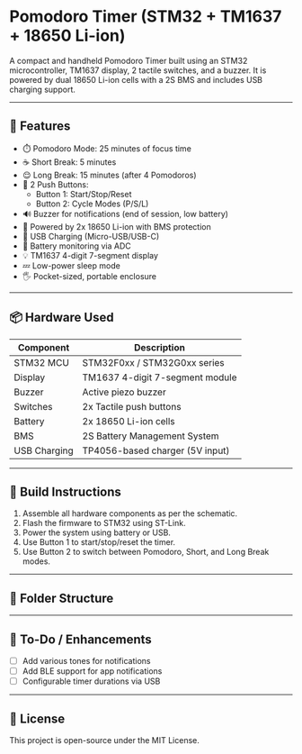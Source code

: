 # Pomodoro Timer (STM32 + TM1637 + 18650 Li-ion)

A compact and handheld Pomodoro Timer built using an STM32 microcontroller, TM1637 display, 2 tactile switches, and a buzzer. It is powered by dual 18650 Li-ion cells with a 2S BMS and includes USB charging support.

---

## 🧠 Features

- ⏱️ Pomodoro Mode: 25 minutes of focus time
- ☕ Short Break: 5 minutes
- 😌 Long Break: 15 minutes (after 4 Pomodoros)
- 🔘 2 Push Buttons:
  - Button 1: Start/Stop/Reset
  - Button 2: Cycle Modes (P/S/L)
- 🔊 Buzzer for notifications (end of session, low battery)
- 🔋 Powered by 2x 18650 Li-ion with BMS protection
- 🔌 USB Charging (Micro-USB/USB-C)
- 🔄 Battery monitoring via ADC
- 💡 TM1637 4-digit 7-segment display
- 💤 Low-power sleep mode
- 🖐️ Pocket-sized, portable enclosure

---

## 📦 Hardware Used

| Component       | Description                          |
|----------------|--------------------------------------|
| STM32 MCU      | STM32F0xx / STM32G0xx series         |
| Display        | TM1637 4-digit 7-segment module       |
| Buzzer         | Active piezo buzzer                  |
| Switches       | 2x Tactile push buttons              |
| Battery        | 2x 18650 Li-ion cells                |
| BMS            | 2S Battery Management System         |
| USB Charging   | TP4056-based charger (5V input)      |

---

## 🔧 Build Instructions

1. Assemble all hardware components as per the schematic.
2. Flash the firmware to STM32 using ST-Link.
3. Power the system using battery or USB.
4. Use Button 1 to start/stop/reset the timer.
5. Use Button 2 to switch between Pomodoro, Short, and Long Break modes.

---

## 📁 Folder Structure


---

## 📌 To-Do / Enhancements

- [ ] Add various tones for notifications
- [ ] Add BLE support for app notifications
- [ ] Configurable timer durations via USB

---

## 📜 License

This project is open-source under the MIT License.

